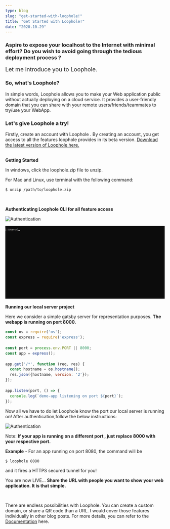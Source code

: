 ```yaml
---
type: blog
slug: "get-started-with-loophole!"
title: "Get Started with Loophole!"
date: "2020.10.29"
---
```


### Aspire to expose your localhost to the Internet with minimal effort? Do you wish to avoid going through the tedious deployment process ? 

<font size="4"> Let me introduce you to Loophole. </font>

 ### So, what's Loophole?

 In simple words, Loophole allows you to make your Web application public without actually deploying on a cloud service. It provides a user-friendly domain that you can share with your remote users/friends/teammates to try/use your WebApp. 

 ### Let's give Loophole a try!

Firstly, create an account with Loophole . By creating an account, you get access to all the features loophole provides in its beta version. [Download the latest version of Loophole here.](\download)
<br/>
<br/>

 **Getting Started**
 
 In windows, click the loophole.zip file to unzip. 

 For Mac and Linux, use terminal with the following command:

 
```bash
$ unzip /path/to/loophole.zip
```
<br/>

 **Authenticating Loophole CLI for all feature access**

![Authentication](https://media.giphy.com/media/S5Q7Hbp9kedjGJZqPb/giphy.gif)

![Authentication](loophole_8000_updated.gif)

**Running our local server project**

 Here we consider a simple gatsby server for representation purposes. **The webapp is running on port 8000.** 

```javascript
const os = require('os');
const express = require('express');

const port = process.env.PORT || 8000;
const app = express();

app.get('/*', function (req, res) {
  const hostname = os.hostname();
  res.json({hostname, version: '2'});
});

app.listen(port, () => {
  console.log(`demo-app listening on port ${port}`);
});
```

Now all we have to do let Loophole know the port our local server is running on! After authentication,follow the below instructions:

![Authentication](https://media.giphy.com/media/9tZZ0SznwTWR0r0xUq/giphy.gif)


Note: **If your app is running on a different port , just replace 8000 with your respective port.**

**Example** - For an app running on port 8080, the command will be 

```bash
$ loophole 8080
```
and it fires a HTTPS secured tunnel for you!

You are now LIVE...
**Share the URL with people you want to show your web application. It is that simple.**

<br/>

There are endless possibilities with Loophole. You can create a custom domain, or share a QR code than a URL. I would cover those features individually in other blog posts. For more details, you can refer to the [Documentation](\docs) here. 



